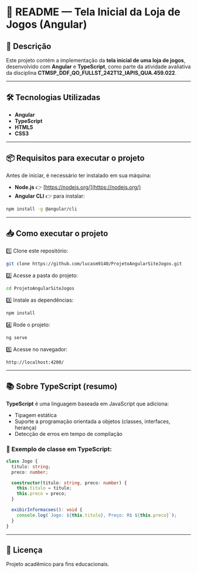 
# 📑 README — Tela Inicial da Loja de Jogos (Angular)

## 📌 Descrição

Este projeto contém a implementação da **tela inicial de uma loja de jogos**, desenvolvido com **Angular** e **TypeScript**, como parte da atividade avaliativa da disciplina **CTMSP_DDF_QO_FULLST_242T12_IAPIS_QUA.459.022**.

---

## 🛠️ Tecnologias Utilizadas

- **Angular**
- **TypeScript**
- **HTML5**
- **CSS3**

---

## 📦 Requisitos para executar o projeto

Antes de iniciar, é necessário ter instalado em sua máquina:

- **Node.js** 👉 [https://nodejs.org/](https://nodejs.org/)
- **Angular CLI** 👉 para instalar:
```bash
npm install -g @angular/cli
```

---

## 📥 Como executar o projeto

1️⃣ Clone este repositório:
```bash
git clone https://github.com/lucasm9140/ProjetoAngularSiteJogos.git
```

2️⃣ Acesse a pasta do projeto:
```bash
cd ProjetoAngularSiteJogos
```

3️⃣ Instale as dependências:
```bash
npm install
```

4️⃣ Rode o projeto:
```bash
ng serve
```

5️⃣ Acesse no navegador:
```
http://localhost:4200/
```

---

## 📚 Sobre TypeScript (resumo)

**TypeScript** é uma linguagem baseada em JavaScript que adiciona:

- Tipagem estática
- Suporte a programação orientada a objetos (classes, interfaces, herança)
- Detecção de erros em tempo de compilação

### 📌 Exemplo de classe em TypeScript:
```typescript
class Jogo {
  titulo: string;
  preco: number;

  constructor(titulo: string, preco: number) {
    this.titulo = titulo;
    this.preco = preco;
  }

  exibirInformacoes(): void {
    console.log(`Jogo: ${this.titulo}, Preço: R$ ${this.preco}`);
  }
}
```

---

## 📄 Licença

Projeto acadêmico para fins educacionais.
